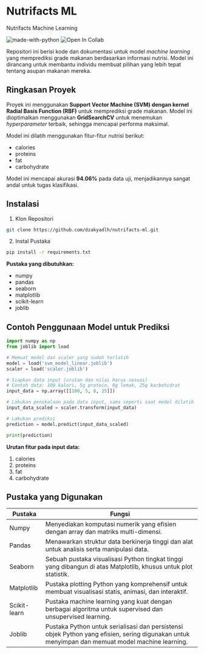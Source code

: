 # Nutrifacts ML

Nutrifacts Machine Learning

![made-with-python](https://img.shields.io/badge/Made%20with-Python-1f425f.svg) ![Open In Collab](https://colab.research.google.com/assets/colab-badge.svg)

Repositori ini berisi kode dan dokumentasi untuk model _machine learning_ yang memprediksi grade makanan berdasarkan informasi nutrisi. Model ini dirancang untuk membantu individu membuat pilihan yang lebih tepat tentang asupan makanan mereka.

## Ringkasan Proyek

Proyek ini menggunakan **Support Vector Machine (SVM) dengan kernel Radial Basis Function (RBF)** untuk memprediksi grade makanan. Model ini dioptimalkan menggunakan **GridSearchCV** untuk menemukan _hyperparameter_ terbaik, sehingga mencapai performa maksimal.

Model ini dilatih menggunakan fitur-fitur nutrisi berikut:

- calories
- proteins
- fat
- carbohydrate

Model ini mencapai akurasi **94.06%** pada data uji, menjadikannya sangat andal untuk tugas klasifikasi.

## Instalasi

1. Klon Repositori

```sh
git clone https://github.com/dzakyadlh/nutrifacts-ml.git
```

2. Instal Pustaka

```sh
pip install -r requirements.txt
```

**Pustaka yang dibutuhkan:**

- numpy
- pandas
- seaborn
- matplotlib
- scikit-learn
- joblib

## Contoh Penggunaan Model untuk Prediksi

```python
import numpy as np
from joblib import load

# Memuat model dan scaler yang sudah terlatih
model = load('svm_model_linear.joblib')
scaler = load('scaler.joblib')

# Siapkan data input (urutan dan nilai harus sesuai)
# Contoh data: 100 kalori, 5g protein, 8g lemak, 25g karbohidrat
input_data = np.array([[100, 5, 8, 25]])

# Lakukan penskalaan pada data input, sama seperti saat model dilatih
input_data_scaled = scaler.transform(input_data)

# Lakukan prediksi
prediction = model.predict(input_data_scaled)

print(prediction)
```

**Urutan fitur pada input data:**

1. calories
2. proteins
3. fat
4. carbohydrate

## Pustaka yang Digunakan

| Pustaka      | Fungsi                                                                                                                                          |
| ------------ | ----------------------------------------------------------------------------------------------------------------------------------------------- |
| Numpy        | Menyediakan komputasi numerik yang efisien dengan array dan matriks multi-dimensi.                                                              |
| Pandas       | Menawarkan struktur data berkinerja tinggi dan alat untuk analisis serta manipulasi data.                                                       |
| Seaborn      | Sebuah pustaka visualisasi Python tingkat tinggi yang dibangun di atas Matplotlib, khusus untuk plot statistik.                                 |
| Matplotlib   | Pustaka plotting Python yang komprehensif untuk membuat visualisasi statis, animasi, dan interaktif.                                            |
| Scikit-learn | Pustaka machine learning yang kuat dengan berbagai algoritma untuk supervised dan unsupervised learning.                                        |
| Joblib       | Pustaka Python untuk serialisasi dan persistensi objek Python yang efisien, sering digunakan untuk menyimpan dan memuat model machine learning. |
